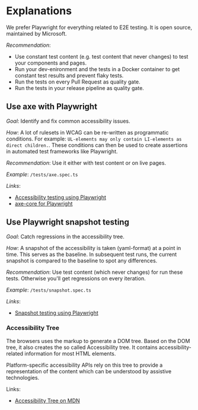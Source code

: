 # Explanations

We prefer Playwright for everything related to E2E testing. It is open source, maintained by Microsoft.

*Recommendation*:
- Use constant test content (e.g. test content that never changes) to test your components and pages.
- Run your dev-enironment and the tests in a Docker container to get constant test results and prevent flaky tests.
- Run the tests on every Pull Request as quality gate.
- Run the tests in your release pipeline as quality gate.

## Use axe with Playwright

*Goal*: Identify and fix common accessibility issues.

*How*: A lot of rulesets in WCAG can be re-written as programmatic conditions. For example: `UL-elements may only contain LI-elements as direct children.`. These conditions can then be used to create assertions in automated test frameworks like Playwright.

*Recommendation*: Use it either with test content or on live pages.

*Example*: `/tests/axe.spec.ts`

*Links*:
- [Accessibility testing using Playwright](https://playwright.dev/docs/accessibility-testing)
- [axe-core for Playwright](https://www.npmjs.com/package/@axe-core/playwright)

## Use Playwright snapshot testing

*Goal*: Catch regressions in the accessibility tree.

*How*: A snapshot of the accessibility is taken (yaml-format) at a point in time. This serves as the baseline. In subsequent test runs, the current snapshot is compared to the baseline to spot any differences.

*Recommendation*: Use test content (which never changes) for run these tests. Otherwise you'll get regressions on every iteration.

*Example*: `/tests/snapshot.spec.ts`

*Links*:
- [Snapshot testing using Playwright](https://playwright.dev/docs/aria-snapshots)

### Accessibility Tree

The browsers uses the markup to generate a DOM tree. Based on the DOM tree, it also creates the so called Accessibility tree. It contains accessibility-related information for most HTML elements.

Platform-specific accessibility APIs rely on this tree to provide a representation of the content which can be understood by assistive technologies.

Links:
- [Accessibility Tree on MDN](https://developer.mozilla.org/en-US/docs/Glossary/Accessibility_tree)


